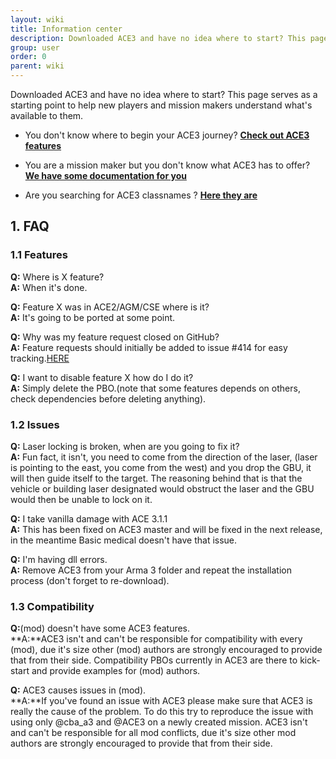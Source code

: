 ```yaml
---
layout: wiki
title: Information center
description: Downloaded ACE3 and have no idea where to start? This page serves as a document to help new players get started with things or get an answer to some of your questions.
group: user
order: 0
parent: wiki
---
```


Downloaded ACE3 and have no idea where to start? This page serves as a starting point to help new players and mission makers understand what's available to them.


- You don't know where to begin your ACE3 journey? [**Check out ACE3 features**](http://ace3mod.com/wiki/feature/)


- You are a mission maker but you don't know what ACE3 has to offer? [**We have some documentation for you**](http://ace3mod.com/wiki/missionmaker/)


- Are you searching for ACE3 classnames ? [**Here they are**](http://ace3mod.com/wiki/missionmaker/classnames.html)


## 1. FAQ
### 1.1 Features 
**Q:** Where is X feature? </br>
**A:** When it's done.</br>

**Q:** Feature X was in ACE2/AGM/CSE where is it?</br>
**A:** It's going to be ported at some point.</br>

**Q:** Why was my feature request closed on GitHub?</br>
**A:** Feature requests should initially be added to issue #414 for easy tracking.[HERE](https://github.com/acemod/ACE3/issues/414/)

**Q:** I want to disable feature X how do I do it?</br>
**A:** Simply delete the PBO.(note that some features depends on others, check dependencies before deleting anything).</br>

### 1.2 Issues

**Q:** Laser locking is broken, when are you going to fix it?</br>
**A:** Fun fact, it isn't, you need to come from the direction of the laser, (laser is pointing to the east, you come from the west) and you drop the GBU, it will then guide itself to the target. The reasoning behind that is that the vehicle or building laser designated would obstruct the laser and the GBU would then be unable to lock on it. </br>

**Q:** I take vanilla damage with ACE 3.1.1</br>
**A:** This has been fixed on ACE3 master and will be fixed in the next release, in the meantime Basic medical doesn't have that issue. </br>

**Q:** I'm having dll errors.</br>
**A:** Remove ACE3 from your Arma 3 folder and repeat the installation process (don't forget to re-download).</br>

### 1.3 Compatibility

**Q:**(mod) doesn't have some ACE3 features.</br>
**A:**ACE3 isn't and can't be responsible for compatibility with every (mod), due it's size other (mod) authors are strongly encouraged to provide that from their side. Compatibility PBOs currently in ACE3 are there to kick-start and provide examples for (mod) authors.</br>

**Q:** ACE3 causes issues in (mod).</br>
**A:**If you've found an issue with ACE3 please make sure that ACE3 is really the cause of the problem. To do this try to reproduce the issue with using only @cba_a3 and @ACE3 on a newly created mission. ACE3 isn't and can't be responsible for all mod conflicts, due it's size other mod authors are strongly encouraged to provide that from their side.</br>